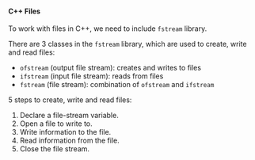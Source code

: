 #### C++ Files

To work with files in C++, we need to include `fstream` library. 

There are 3 classes in the `fstream` library, which are used to create, write and read files:

- `ofstream` (output file stream): creates and writes to files
- `ifstream` (input file stream): reads from files
- `fstream` (file stream): combination of `ofstream` and `ifstream`

5 steps to create, write and read files:

1. Declare a file-stream variable.
2. Open a file to write to.
3. Write information to the file.
4. Read information from the file.
5. Close the file stream.